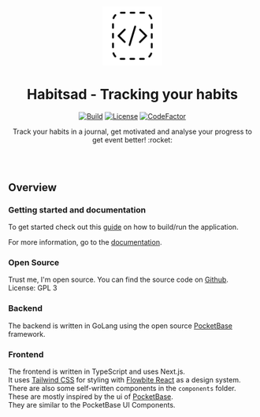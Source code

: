 <p align="center">
    <a href="https://github.com/bfhmea4/mea4_01_habits">
        <img height="120px" src="./assets/habitsad_example_logo.png" />
    </a>
    <h1 align="center">
        Habitsad - Tracking your habits
    </h1>
</p>

<p align="center">
  <a href="https://github.com/bfhmea4/mea4_01_habits/issues"><img
    src="https://img.shields.io/github/issues/bfhmea4/mea4_01_habits"
    alt="Build"
  /></a>
  <a href="https://github.com/bfhmea4/mea4_01_habits"><img
    src="https://img.shields.io/github/license/bfhmea4/mea4_01_habits"
    alt="License"
  /></a>
  <a href="https://www.codefactor.io/repository/github/bfhmea4/mea4_01_habits"><img src="https://www.codefactor.io/repository/github/bfhmea4/mea4_01_habits/badge" alt="CodeFactor" /></a>
</p>

<p align="center">
  Track your habits in a journal, get motivated and analyse your progress to get event better! :rocket:
</p>

<h2></h2>
<p>&nbsp;</p>

## Overview
### Getting started and documentation

To get started check out this [guide](https://bfhmea4.github.io/mea4_01_habits/getting-started/) on how to build/run the application.

For more information, go to the [documentation](https://bfhmea4.github.io/mea4_01_habits/).

### Open Source

Trust me, I'm open source.
You can find the source code on [Github](https://github.com/bfhmea4/mea4_01_habits).  
License: GPL 3

### Backend

The backend is written in GoLang using the open source [PocketBase](https://github.com/pocketbase/pocketbase) framework.

### Frontend

The frontend is written in TypeScript and uses Next.js.  
It uses [Tailwind CSS](https://tailwindcss.com/) for styling with [Flowbite React](https://flowbite-react.com) as a design system.  
There are also some self-written components in the `components` folder.  
These are mostly inspired by the ui of [PocketBase](https://pocketbase.io).    
They are similar to the PocketBase UI Components.

